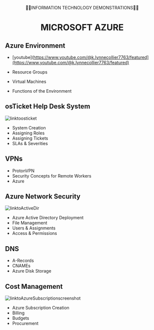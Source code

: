 <div  align="center">👨‍💻INFORMATION TECHNOLOGY DEMONSTRATIONS👨‍💻</div>
<p style="text-align:center"></p>


<div align="center">
  <h1>MICROSOFT AZURE</h1>
</div>

## Azure Environment
- [youtube](https://www.youtube.com/@k.lynnecollier7763/featured](https://www.youtube.com/@k.lynnecollier7763/featured)

- Resource Groups
- Virtual Machines
- Functions of the Environment


## osTicket Help Desk System  
![linktoosticket](https://imgur.com/a/aMsW14Q)


- System Creation
- Assigning Roles
- Assigning Tickets
- SLAs & Severities
  

## VPNs

- ProtonVPN
- Security Concepts for Remote Workers
- Azure


## Azure Network Security
![linktoActiveDir](https://youtu.be/npy3Q0vupQM)

- Azure Active Directory Deployment
- File Management
- Users & Assignments
- Access & Permissions


## DNS

- A-Records
- CNAMEs
- Azure Disk Storage


## Cost Management
![linktoAzureSubscriptionscreenshot](https://youtu.be/npy3Q0vupQM)

- Azure Subscription Creation
- Billing
- Budgets
- Procurement


<!---
klcollier/klcollier is a ✨ special ✨ repository because its `README.md` (this file) appears on your GitHub profile.
You can click the Preview link to take a look at your changes.
--->
